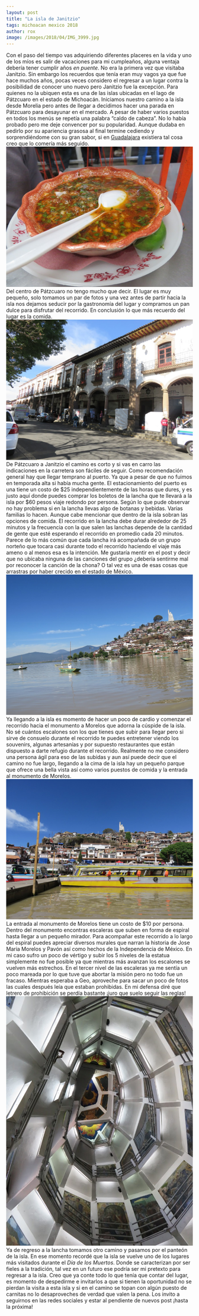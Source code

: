 ```yaml
---
layout: post
title: "La isla de Janitzio"
tags: michoacan mexico 2018
author: rox
image: /images/2018/04/IMG_3999.jpg
---
```

Con el paso del tiempo vas adquiriendo diferentes placeres en la vida y uno de los míos es salir de vacaciones para mi cumpleaños, alguna ventaja debería tener cumplir años *en puente*.
No era la primera vez que visitaba Janitzio. Sin embargo los recuerdos que tenía eran muy vagos ya que fue hace muchos años, pocas veces considero el regresar a un lugar contra la posibilidad de conocer uno nuevo pero Janitzio fue la excepción. 
Para quienes no la ubiquen esta es una de las islas ubicadas en el lago de Pátzcuaro en el estado de Michoacán. 
Iniciamos nuestro camino a la isla desde Morelia  pero antes de llegar a decidimos hacer una parada en Pátzcuaro para desayunar en el mercado. A pesar de haber varios puestos en todos los menús se repetía  una palabra “caldo de cabeza”. No lo había probado pero me deje convencer por su popularidad. Aunque dudaba en pedirlo por su apariencia grasosa al final termine cediendo y sorprendiéndome con su gran sabor, si en [Guadalajara](/tag/guadalalajara) existiera tal cosa creo que lo comería más seguido.
![Caldo de cabeza](/images/2018/04/IMG_3967.jpg)
Del centro de Pátzcuaro no tengo mucho que decir. El lugar es muy pequeño, solo tomamos un par de fotos y una vez antes de partir hacia la isla nos dejamos seducir por la gastronomía del lugar y compramos un pan dulce para disfrutar del recorrido. En conclusión lo que más recuerdo del lugar es la comida.
![Clásicos portales](/images/2018/04/IMG_3968.jpg)
De Pátzcuaro a Janitzio el camino es corto y si vas en carro las indicaciones en la carretera son fáciles de seguir. Como  recomendación general hay que llegar temprano al puerto. Ya que a pesar de que no fuimos en temporada alta si había mucha gente. 
El estacionamiento del puerto es una tiene un costo de $25 independientemente de las horas que dures, y es justo aquí donde puedes comprar los boletos de la lancha que te llevará a la isla por $60 pesos viaje redondo por persona. 
Según lo que pude observar no hay problema si en la lancha llevas algo de botanas y bebidas. Varias familias lo hacen. Aunque cabe mencionar que dentro de la isla sobran las opciones de comida.
El recorrido en la lancha debe durar alrededor de 25 minutos y la frecuencia con la que salen las lanchas depende de la cantidad de gente que esté esperando el recorrido en promedio cada 20 minutos. Parece de lo más común que cada lancha irá acompañada de un grupo norteño que tocara casi durante todo el recorrido haciendo el viaje más ameno o al menos esa es la intención. 
Me gustaría mentir en el post y decir que no ubicaba ninguna de las canciones del grupo ¿debería sentirme mal por reconocer la canción de la chona? O tal vez es una de esas cosas que arrastras por haber crecido en el estado de México.
![Pescadores de Janitzio](/images/2018/04/IMG_3989.jpg)
Ya llegando a la isla es momento de hacer un poco de cardio y comenzar el recorrido hacia el monumento a Morelos que adorna la cúspide de la isla. No sé cuántos escalones son los que tienes que subir para llegar pero si sirve de consuelo durante el recorrido te puedes entretener viendo los souvenirs, algunas artesanías y por supuesto restaurantes que están dispuesto a darte refugio durante el recorrido. 
Realmente no me considero una persona ágil para eso de las subidas y aun así puede decir que el camino no fue largo, llegando a la cima de la isla hay un pequeño parque  que ofrece una bella vista así como varios puestos de comida y la entrada al monumento de Morelos. 
![Comienza la subida](/images/2018/04/IMG_4001.jpg)
La entrada al monumento de Morelos tiene un costo de $10 por persona. Dentro del monumento encontras escaleras que suben en forma de espiral hasta llegar a un pequeño mirador. Para acompañar este recorrido a lo largo del espiral puedes apreciar diversos murales que narran la historia de Jose Maria Morelos y Pavón así como hechos de la Independencia de México.
En mi caso sufro un poco de vértigo y subir los 5 niveles de la estatua simplemente no fue posible ya que mientras más avanzan los escalones se vuelven más estrechos. En el tercer nivel de las escaleras ya me sentía un poco mareada por lo que tuve que abortar la misión pero no todo fue un fracaso. Mientras esperaba a Geo, aproveche para sacar un poco de fotos las cuales después leía que estaban prohibidas. En mi defensa diré que letrero de prohibición se perdía bastante ¡juro que suelo seguir las reglas!
![La prohibida foto del interior](/images/2018/04/IMG_4005.jpg)
Ya de regreso a la lancha tomamos otro camino y pasamos por el panteón de la isla. En ese momento recordé que la isla se vuelve uno de los lugares más visitados durante el *Día de los Muertos*. Donde se caracterizan por ser fieles a la tradición, tal vez en un futuro ese podría ser mi pretexto para regresar a la isla. 
Creo que ya conte todo lo que tenía que contar del lugar, es momento de despedirme e invitarlos a que si tienen la oportunidad no se pierdan la visita a esta isla y si en el camino se topan con algún puesto de carnitas no lo desaproveches de verdad que valen la pena. Los invito a seguirnos en las redes sociales y estar al pendiente de nuevos post ¡hasta la próxima!